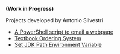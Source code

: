 **(Work in Progress)**

Projects developed by Antonio Silvestri 

+ [A PowerShell script to email a webpage](https://github.com/bytecodeman/PowerShell-Email-Webpage)
+ [Textbook Ordering System](https://github.com/bytecodeman/Bookstore-Ordering-System)
+ [Set JDK Path Environment Variable](https://github.com/bytecodeman/Set-JDK-Path-Environment-Variable)
